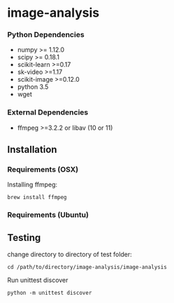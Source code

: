 # image-analysis

### Python Dependencies
* numpy >= 1.12.0
* scipy >= 0.18.1
* scikit-learn >=0.17
* sk-video >=1.17
* scikit-image >=0.12.0
* python 3.5
* wget

### External Dependencies
* ffmpeg >=3.2.2 or libav (10 or 11)

## Installation

### Requirements (OSX)

Installing ffmpeg:
```
brew install ffmpeg
```

### Requirements (Ubuntu)

## Testing
change directory to directory of test folder:
```
cd /path/to/directory/image-analysis/image-analysis
```
Run unittest discover
```
python -m unittest discover
```
